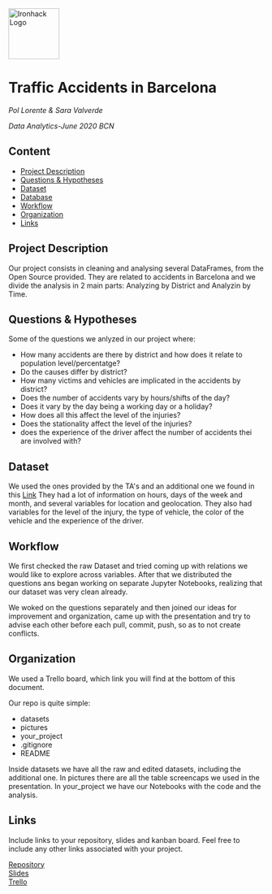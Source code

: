 <img src="https://bit.ly/2VnXWr2" alt="Ironhack Logo" width="100"/>

# Traffic Accidents in Barcelona
*Pol Lorente  &  Sara Valverde*

*Data Analytics-June 2020 BCN*

## Content
- [Project Description](#project-description)
- [Questions & Hypotheses](#questions-hypotheses)
- [Dataset](#dataset)
- [Database](#database)
- [Workflow](#workflow)
- [Organization](#organization)
- [Links](#links)


## Project Description
Our project consists in cleaning and analysing several DataFrames, from the Open Source provided. They are related to accidents in Barcelona and we divide the analysis in 2 main parts: Analyzing by District and Analyzin by Time.

## Questions & Hypotheses
Some of the questions we anlyzed in our project where:
- How many accidents are there by district and how does it relate to population level/percentatge?
- Do the causes differ by district?
- How many victims and vehicles are implicated in the accidents by district?
- Does the number of accidents vary by hours/shifts of the day?
- Does it vary by the day being a working day or a holiday?
- How does all this affect the level of the injuries?
- Does the stationality affect the level of the injuries?
- does the experience of the driver affect the number of accidents thei are involved with?

## Dataset
We used the ones provided by the TA's and an additional one we found in this [Link](https://www.bcn.cat/estadistica/castella/dades/inf/lecpadro/lec19/t12.htm) 
They had a lot of information on hours, days of the week and month, and several variables for location and geolocation. They also had variables for the level of the injury, the type of vehicle, the color of the vehicle and the experience of the driver.

## Workflow
We first checked the raw Dataset and tried coming up with relations we would like to explore across variables. After that we distributed the questions ans began working on separate Jupyter Notebooks, realizing that our dataset was very clean already.

We woked on the questions separately and then joined our ideas for improvement and organization, came up with the presentation and try to advise each other before each pull, commit, push, so as to not create conflicts.

## Organization
We used a Trello board, which link you will find at the bottom of this document.

Our repo is quite simple:
- datasets
- pictures
- your_project
- .gitignore
- README

Inside datasets we have all the raw and edited datasets, including the additional one.
In pictures there are all the table screencaps we used in the presentation.
In your_project we have our Notebooks with the code and the analysis.

## Links
Include links to your repository, slides and kanban board. Feel free to include any other links associated with your project.

[Repository](https://github.com/Alt-E-K/Project-Week-2-Barcelona.git)  
[Slides](https://docs.google.com/presentation/d/1uBmyW8Zdpk03Pqcx3nJo1xOBMJ1uLUMVo0karZWMOgE/edit?usp=sharing)  
[Trello](https://trello.com/b/BdifQhPA/project2)  
